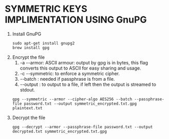 # SYMMETRIC KEYS IMPLIMENTATION USING GnuPG

1. Install GnuPG
    ```
    sudo apt-get install gnupg2
    brew install gpg
    ```
2. Encrypt the file
    1. -a --armor: ASCII armour: output by gpg is in bytes, this flag converts this output to ASCII for easy sharing and usage. 
    2. -c --symmetric: to enforce a symmetric cipher.
    3. --batch : needed if passphrase is from a file.
    4. --output : to output to a file, if left then the output is streamed to stdout.
    ```
    gpg --symmetric --armor --cipher-algo AES256 --batch --passphrase-file password.txt --output symmetric_encrypted.txt.gpg plaintext.txt
    ```
3. Decrypt the file
    ```
    gpg --decrypt --armor --passphrase-file password.txt --output decrypted.txt symmetric_encrypted.txt.gpg
    ```
